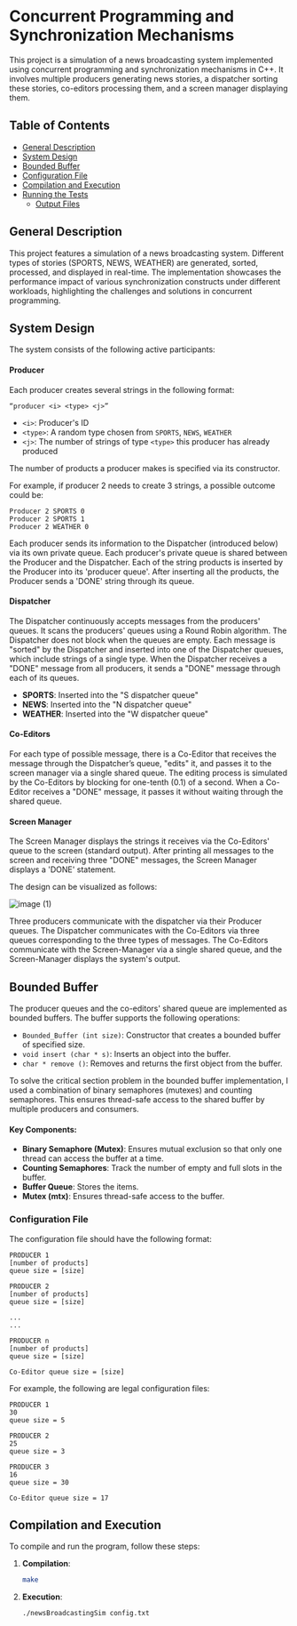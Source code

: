 # Concurrent Programming and Synchronization Mechanisms

This project is a simulation of a news broadcasting system implemented using concurrent programming and synchronization mechanisms in C++. It involves multiple producers generating news stories, a dispatcher sorting these stories, co-editors processing them, and a screen manager displaying them.

## Table of Contents
- [General Description](#general-description)
- [System Design](#system-design)
- [Bounded Buffer](#bounded-buffer)
- [Configuration File](#configuration-file)
- [Compilation and Execution](#compilation-and-execution)
- [Running the Tests](#running-the-tests)
  - [Output Files](#output-files)

## General Description

This project features a simulation of a news broadcasting system. Different types of stories (SPORTS, NEWS, WEATHER) are generated, sorted, processed, and displayed in real-time. The implementation showcases the performance impact of various synchronization constructs under different workloads, highlighting the challenges and solutions in concurrent programming.

## System Design

The system consists of the following active participants:

#### Producer

Each producer creates several strings in the following format:

```
“producer <i> <type> <j>”
```

- `<i>`: Producer's ID
- `<type>`: A random type chosen from `SPORTS`, `NEWS`, `WEATHER`
- `<j>`: The number of strings of type `<type>` this producer has already produced

The number of products a producer makes is specified via its constructor.

For example, if producer 2 needs to create 3 strings, a possible outcome could be:

```
Producer 2 SPORTS 0
Producer 2 SPORTS 1
Producer 2 WEATHER 0
```

Each producer sends its information to the Dispatcher (introduced below) via its own private queue. Each producer's private queue is shared between the Producer and the Dispatcher. Each of the string products is inserted by the Producer into its 'producer queue'. After inserting all the products, the Producer sends a 'DONE' string through its queue.

#### Dispatcher

The Dispatcher continuously accepts messages from the producers' queues. It scans the producers' queues using a Round Robin algorithm. The Dispatcher does not block when the queues are empty. Each message is "sorted" by the Dispatcher and inserted into one of the Dispatcher queues, which include strings of a single type. When the Dispatcher receives a "DONE" message from all producers, it sends a "DONE" message through each of its queues.

- **SPORTS**: Inserted into the "S dispatcher queue"
- **NEWS**: Inserted into the "N dispatcher queue"
- **WEATHER**: Inserted into the "W dispatcher queue"

#### Co-Editors

For each type of possible message, there is a Co-Editor that receives the message through the Dispatcher’s queue, "edits" it, and passes it to the screen manager via a single shared queue. The editing process is simulated by the Co-Editors by blocking for one-tenth (0.1) of a second. When a Co-Editor receives a "DONE" message, it passes it without waiting through the shared queue.

#### Screen Manager

The Screen Manager displays the strings it receives via the Co-Editors' queue to the screen (standard output). After printing all messages to the screen and receiving three "DONE" messages, the Screen Manager displays a 'DONE' statement.

The design can be visualized as follows:

![image (1)](https://github.com/user-attachments/assets/04ad58e7-6804-459f-9418-f05c5fe19a5f)

Three producers communicate with the dispatcher via their Producer queues. The Dispatcher communicates with the Co-Editors
via three queues corresponding to the three types of messages. The Co-Editors communicate with the
Screen-Manager via a single shared queue, and the Screen-Manager displays the system's output.

## Bounded Buffer

The producer queues and the co-editors' shared queue are implemented as bounded buffers. The buffer supports the following operations:
- `Bounded_Buffer (int size)`: Constructor that creates a bounded buffer of specified size.
- `void insert (char * s)`: Inserts an object into the buffer.
- `char * remove ()`: Removes and returns the first object from the buffer.

To solve the critical section problem in the bounded buffer implementation, I used a combination of binary semaphores (mutexes) and counting semaphores. This ensures thread-safe access to the shared buffer by multiple producers and consumers.

#### Key Components:
- **Binary Semaphore (Mutex)**: Ensures mutual exclusion so that only one thread can access the buffer at a time.
- **Counting Semaphores**: Track the number of empty and full slots in the buffer.
- **Buffer Queue**: Stores the items.
- **Mutex (mtx)**: Ensures thread-safe access to the buffer.

### Configuration File

The configuration file should have the following format:

```
PRODUCER 1
[number of products]
queue size = [size]

PRODUCER 2
[number of products]
queue size = [size]

...
...

PRODUCER n
[number of products]
queue size = [size]

Co-Editor queue size = [size]
```

For example, the following are legal configuration files:

```
PRODUCER 1
30
queue size = 5

PRODUCER 2
25
queue size = 3

PRODUCER 3
16
queue size = 30

Co-Editor queue size = 17
```

## Compilation and Execution

To compile and run the program, follow these steps:

1. **Compilation**:
   ```sh
   make
   ```
2. **Execution**:
   ```sh
   ./newsBroadcastingSim config.txt
   ```
   

   
